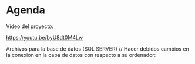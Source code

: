 # Agenda

Video del proyecto: 

https://youtu.be/byU8dt0M4Lw

Archivos para la base de datos (SQL SERVER) // Hacer debidos cambios en la conexion en la capa de datos con respecto a su ordenador:

